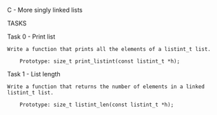 C - More singly linked lists

TASKS

Task 0 - Print list

	Write a function that prints all the elements of a listint_t list.

		Prototype: size_t print_listint(const listint_t *h);

Task 1 - List length

	Write a function that returns the number of elements in a linked listint_t list.

		Prototype: size_t listint_len(const listint_t *h);
